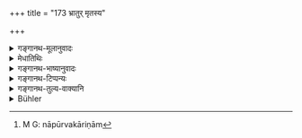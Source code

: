 +++
title = "173 भ्रातुर् मृतस्य"

+++

<details><summary>गङ्गानथ-मूलानुवादः</summary>

He who would lasciviously make love to the wife of his dead brother, even though she may have been appointed according to law (to bear a child by him), should be known as the “didhiṣūpati.”—(173)
</details>

<details><summary>मेधातिथिः</summary>

नियोगधर्मेण प्रवृत्तो भ्रातुर् मृतस्य तद्भार्यागमने यो ऽनुरज्येत प्रीतिं भावयेत् । **कामतः** । नियोगधर्मातिक्रमेण "सकृत् सकृद् ऋतौ" (म्ध् ९.७०) इत्येवं विधिं हित्वा इच्छानुरागं गाढालिङ्गनपरिचुम्बनादि कुर्याद् असकृद् वा प्रवर्तेत, चेतसा वा विक्रियेत, कामिनीप्रेमदृष्टिबन्धवचनादिलिङ्गेनानुरागित्वेन विभावितो **दिधिषूपतिर्** वेद्यः । **अग्रेदिधिषूपति**लक्षणं तु स्मृत्यन्तरात् ज्ञेयम्- "जीवत्य् अग्रेदिधिषूपतिः" इति । 

- <u>केचित्</u> तु नैवायं समाम्नाये श्लोको ऽस्तीत्य् आहुः । अपरिपूर्णं च लिङ्गं ब्रुवते । द्वयस्य लक्षणे कर्तव्ये, न कर्तव्यकरिणाम्[^३०६] एकस्योपपद्यते । स्मृत्यन्तरे चैतद् उभयं लक्ष्यते-


[^३०६]:
     M G: nāpūrvakāriṇām

- परपूर्वापतिं धीरा वदन्ति दिधिषूपतिम् ।

- यस् त्व् अग्रेदिधिषूर् विप्रः सैव यस्य कुटुम्बिनी ॥ 

न त्व् इह संभवति, परपूर्वापतेः पृथग् एव निषिद्धत्वात् । तस्माद् अन्यो दिधिषूपतिः ॥ ३.१६३ ॥
</details>

<details><summary>गङ्गानथ-भाष्यानुवादः</summary>

He who, acting in accordance with the law of ‘*Niyoga*,’ should happen to make love to—take delight in intercourse with—the wife of his dead brother;—‘*lasciviously*’—*i.e*., in transgression of the exact form of ‘*Niyoga*,’—*i.e*., renouncing the injunction that ‘one should have intercourse with his brother’s wife only *once* during her periods,’—if he should have recourse, at will, to such advances as cousist in firm embrace, kissing, and so forth,—or if he should have intercourse with her more than once,—or even allow his mind to be inclined that way,—then, such a person, impressed with the mark of passion by such signs, as casting longing glances upon the woman, and so forth, is to be known as the ‘*didhiṣūpati*.’

The exact definition of the ‘*agredidhiṣūpati*’ is to be learnt from another *Smṛti*, which says—‘when the brother is alive, the man is to be known as the *agredidhiṣūpati*.’

Some people have held that the present verse does not form part of the text at all; and as a reason for this, they urge the fact of its being incomplete. It being necessary to provide definitions of both (the
*didhiṣūpati* and the *agredidhiṣūpati*), it is not possible for authors
who know their business to provide the definition of only one of them; specially, as another *Smṛti* has provided the definitions of both:—(*a*) ‘the wise men regard him as *didhiṣūpati*, who is the husband of a woman who has had a previous husband; and (*b*) that Brāhmaṇa is to be regarded as the *agredidhiṣūpati* of whom that woman was the wife;’—and

these definitions are not applicable to the present context (which might have justified the omission by our author); as (the husband of a woman who has had a previous husband’ has been excluded already before (in verse 160). Hence the ‘*didhiṣūpati*’ must be different from the one defined as such in the passage just quoted (from another *Smṛti*).—(173)
</details>

<details><summary>गङ्गानथ-टिप्पन्यः</summary>

It is interesting to note that Medhātithi states that “some people have held that the present verse does not form part of the text at all.” (*Trans*, p. 194).

This verse is quoted in *Aparārka* (p. 452) as providing a definition of ‘*didhiṣūpati*’ as distinct from that provided by *Devala*, according to whom he is the husband of the girl whose younger sister is married before her;—and it adds that the implication of the definition itself is that such a person is to be excluded.
</details>

<details><summary>गङ्गानथ-तुल्य-वाक्यानि</summary>

*Vyāghrī Smṛti* (quoted in the Gautama-sūtravṛtti).—‘One who is the
husband of a woman who has had a previous husband,—the wise called
*Didhiṣūpati*.’

*Prajāpati* (quoted in do.).—\[Reproduces Manu.\]
</details>

<details><summary>Bühler</summary>

173	He who lasciviously dallies with the widow of a deceased brother, though she be appointed (to bear a child by him) in accordance with the sacred law, must be known to be a Didhishupati.
</details>
